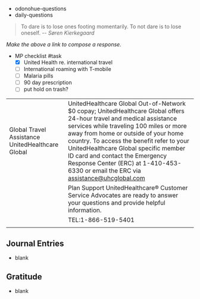 - odonohue-questions
- daily-questions

> To dare is to lose ones footing momentarily. To not dare is to lose oneself.
> -- <cite>Søren Kierkegaard</cite>

*Make the above a link to compose a response.*

- MP checklist #task 
	- [x] United Health re. international travel
	- [ ] International roaming with T-mobile
	- [ ] Malaria pills
	- [ ] 90 day prescription
	- [ ] put hold on trash?

|                                                  |                                                                                                                                                                                                                                                                                                                                                                                                                      |
| ------------------------------------------------ | -------------------------------------------------------------------------------------------------------------------------------------------------------------------------------------------------------------------------------------------------------------------------------------------------------------------------------------------------------------------------------------------------------------------- |
| Global Travel Assistance UnitedHealthcare Global | UnitedHealthcare Global Out-of-Network $0 copay; UnitedHealthcare Global offers 24-hour travel and medical assistance services while traveling 100 miles or more away from home or outside of your home country. To access the benefit refer to your UnitedHealthcare Global specific member ID card and contact the Emergency Response Center (ERC) at 1-410-453-6330 or email the ERC via assistance@uhcglobal.com |
|                                                  | Plan Support UnitedHealthcare® Customer Service Advocates are ready to answer your questions and provide helpful information.                                                                                                                                                                                                                                                                                        |
|                                                  | TEL:1-866-519-5401                                                                                                                                                                                                                                                                                                                                                                                                   |
|                                                  |                                                                                                                                                                                                                                                                                                                                                                                                                      |

## Journal Entries
-  blank

## Gratitude
- blank


